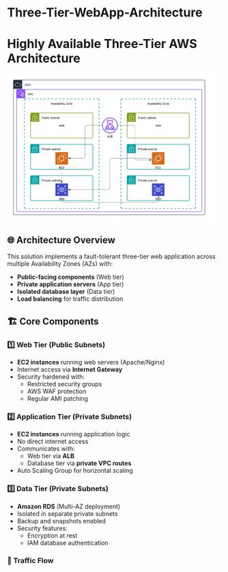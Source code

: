 # Three-Tier-WebApp-Architecture
# Highly Available Three-Tier AWS Architecture

![Architecture Diagram](./Three-Tier-WebApp-Architecture.png)

## 🌐 Architecture Overview
This solution implements a fault-tolerant three-tier web application across multiple Availability Zones (AZs) with:

- **Public-facing components** (Web tier)
- **Private application servers** (App tier)
- **Isolated database layer** (Data tier)
- **Load balancing** for traffic distribution

## 🏗️ Core Components

### 1️⃣ Web Tier (Public Subnets)
- **EC2 instances** running web servers (Apache/Nginx)
- Internet access via **Internet Gateway**
- Security hardened with:
  - Restricted security groups
  - AWS WAF protection
  - Regular AMI patching

### 2️⃣ Application Tier (Private Subnets)
- **EC2 instances** running application logic
- No direct internet access
- Communicates with:
  - Web tier via **ALB**
  - Database tier via **private VPC routes**
- Auto Scaling Group for horizontal scaling

### 3️⃣ Data Tier (Private Subnets)
- **Amazon RDS** (Multi-AZ deployment)
- Isolated in separate private subnets
- Backup and snapshots enabled
- Security features:
  - Encryption at rest
  - IAM database authentication

### 🚦 Traffic Flow
